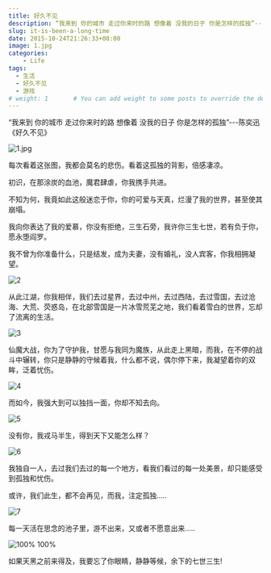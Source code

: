 ```yaml
---
title: 好久不见
description: “我来到 你的城市 走过你来时的路 想像着 没我的日子 你是怎样的孤独”---陈奕迅《好久不见》
slug: it-is-been-a-long-time
date: 2015-10-24T21:26:33+08:00
image: 1.jpg
categories:
    - Life
tags:
  - 生活
  - 好久不见
  - 游戏
# weight: 1       # You can add weight to some posts to override the default sorting (date descending)
---
```



“我来到 你的城市 走过你来时的路 想像着 没我的日子 你是怎样的孤独”---陈奕迅《好久不见》

![1.jpg](1.jpg)

每次看着这张图，我都会莫名的悲伤。看着这孤独的背影，倍感凄凉。

初识，在那涂炭的血池，魔君肆虐，你我携手共进。

不知为何，我竟如此这般迷恋于你，你的可爱与天真，烂漫了我的世界，甚至使其崩塌。

我向你表达了我的爱慕，你没有拒绝，三生石旁，我许你三生七世，若有负于你，愿永堕阎罗。

我不曾为你准备什么，只是结发，成为夫妻，没有婚礼，没人宾客，你我相拥凝望。

![2](2.jpg)

从此江湖，你我相伴，我们去过星界，去过中州，去过西陆，去过雪国，去过沧海、大荒、荧惑岛，在北部雪国是一片冰雪荒芜之地，我们看着雪白的世界，忘却了流离的生活。

![3](3.jpg)

仙魔大战，你为了守护我，甘愿与我同为魔族，从此走上黑暗，而我，在不停的战斗中辗转，你只是静静的守候着我，什么都不说，偶尔停下来，我凝望着你的双眸，泛着忧伤。

![4](4.jpg)

而如今，我强大到可以独挡一面，你却不知去向。

![5](5.jpg)

没有你，我戎马半生，得到天下又能怎么样？

![6](6.jpg)

我独自一人，去过我们去过的每一个地方，看我们看过的每一处美景，却只能感受到孤独和忧伤。

或许，我们此生，都不会再见，而我，注定孤独.....

![7](7.jpg)

每一天活在思念的池子里，游不出来，又或者不愿意出来.....

![100% 100%](8.jpg)


如果天黑之前来得及，我要忘了你眼睛，静静等候，余下的七世三生!
